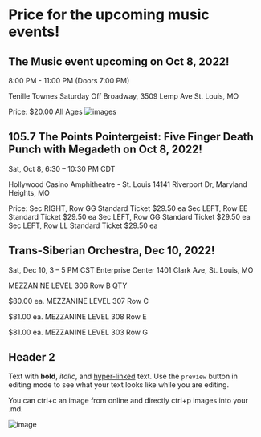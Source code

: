 # Price for the upcoming music events!

## The Music event upcoming on Oct 8, 2022!
8:00 PM - 11:00 PM (Doors 7:00 PM)

Tenille Townes
Saturday
Off Broadway, 3509 Lemp Ave
St. Louis, MO

Price: $20.00
All Ages
![images](https://user-images.githubusercontent.com/63486205/194352371-c095682a-9419-48b5-9829-59992d9964fa.jpg)

## 105.7 The Points Pointergeist: Five Finger Death Punch with Megadeth on Oct 8, 2022!

Sat, Oct 8, 6:30 – 10:30 PM CDT

Hollywood Casino Amphitheatre - St. Louis
14141 Riverport Dr, Maryland Heights, MO

Price: 
Sec RIGHT, Row GG
Standard Ticket
$29.50 ea
Sec LEFT, Row EE
Standard Ticket
$29.50 ea
Sec LEFT, Row GG
Standard Ticket
$29.50 ea
Sec LEFT, Row LL
Standard Ticket
$29.50 ea

## Trans-Siberian Orchestra, Dec 10, 2022!

Sat, Dec 10, 3 – 5 PM CST
Enterprise Center
1401 Clark Ave, St. Louis, MO

MEZZANINE LEVEL 306
Row B
QTY

$80.00 ea.
MEZZANINE LEVEL 307 Row C

$81.00 ea.
MEZZANINE LEVEL 308 Row E

$81.00 ea.
MEZZANINE LEVEL 303 Row G



## Header 2


Text with **bold**, _italic_, and [hyper-linked](https://ww2.amstat.org/meetings/wsds/2022/index.cfm) text. Use the `preview` button in editing mode to see what your text looks like while you are editing. 

You can ctrl+c an image from online and directly ctrl+p images into your .md. 

![image](https://user-images.githubusercontent.com/75965120/193682607-ecd7c869-8da9-427f-a127-246768618126.png)

